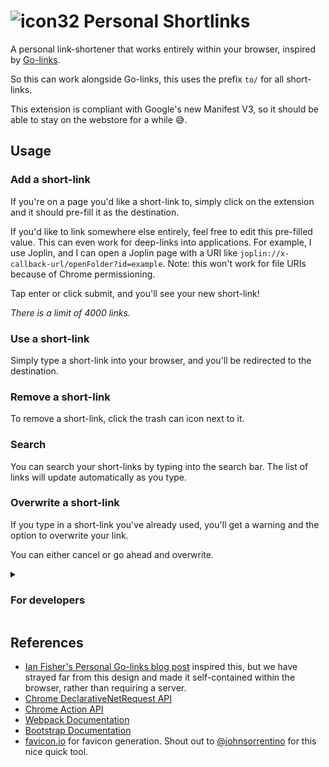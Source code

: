 # ![icon32](https://user-images.githubusercontent.com/4506277/205959569-52bbb2ca-a204-4c8f-84d2-6c16b9948985.png) Personal Shortlinks

A personal link-shortener that works entirely within your browser, inspired by [Go-links](https://www.golinks.io/).

So this can work alongside Go-links, this uses the prefix `to/` for all short-links.

This extension is compliant with Google's new Manifest V3, so it should be able to stay on the webstore for a while 😅.

## Usage

### Add a short-link

If you're on a page you'd like a short-link to, simply click on the extension and it should pre-fill it as the destination.

If you'd like to link somewhere else entirely, feel free to edit this pre-filled value. This can even work for deep-links into applications. For example, I use Joplin, and I can open a Joplin page with a URI like `joplin://x-callback-url/openFolder?id=example`. Note: this won't work for file URIs because of Chrome permissioning.

Tap enter or click submit, and you'll see your new short-link!

_There is a limit of 4000 links._

### Use a short-link

Simply type a short-link into your browser, and you'll be redirected to the destination.

### Remove a short-link

To remove a short-link, click the trash can icon next to it.

### Search

You can search your short-links by typing into the search bar. The list of links will update automatically as you type.

### Overwrite a short-link

If you type in a short-link you've already used, you'll get a warning and the option to overwrite your link.

You can either cancel or go ahead and overwrite.

<details>

<summary>

### For developers

</summary>

This is a Chrome extension using Manifest V3. We take advantage of Chrome's [DeclarativeNetRequest API](https://developer.chrome.com/docs/extensions/reference/declarativeNetRequest/) to redirect requests to custom short-links.

### Development

Entrypoint is `./popup/src/popup.ts`. You can explore dependencies and logic best from there, but a gist:

- `./popup/src/constants.ts` contains globally useful prefixes, as well as a mapping from HTML components and their IDs to a Typescript-readable object.
- `./popup/src/render.ts` manages rendering dynamic elements like the shortlink list
- `./popup/src/links.ts` manages mutations: adding and removing links, and the internal memory management required to do that

### Bundling

This project is bundled with [Webpack](https://webpack.js.org/concepts/). To re-build as you edit, try:

`npx webpack`

This will trigger a job that will watch for changes and rebuild any time you save.

### Styling

This extension is styled using [Bootstrap](https://getbootstrap.com/docs/5.2/getting-started/introduction/) pre-sets.

### Conventions

To format code:
`npx prettier --write .`

</details>

## References

- [Ian Fisher's Personal Go-links blog post](https://iafisher.com/blog/2020/10/golinks) inspired this, but we have strayed far from this design and made it self-contained within the browser, rather than requiring a server.
- [Chrome DeclarativeNetRequest API](https://developer.chrome.com/docs/extensions/reference/declarativeNetRequest/)
- [Chrome Action API](https://developer.chrome.com/docs/extensions/reference/action/)
- [Webpack Documentation](https://webpack.js.org/concepts/)
- [Bootstrap Documentation](https://getbootstrap.com/docs/5.2/getting-started/introduction/)
- [favicon.io](https://favicon.io/) for favicon generation. Shout out to [@johnsorrentino](https://twitter.com/johnsorrentino) for this nice quick tool.
